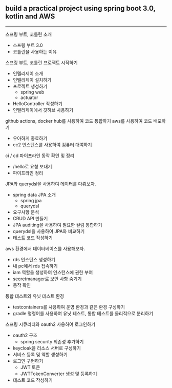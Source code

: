 ## build a practical project using spring boot 3.0, kotlin and AWS
---

스프링 부트, 코틀린 소개
- 스프링 부트 3.0
- 코틀린을 사용하는 이유

스프링 부트, 코틀린 프로젝트 시작하기
- 인텔리제이 소개
- 인텔리제이 설치하기
- 프로젝트 생성하기
  - spring web
  - actuator
- HelloController 작성하기
- 인텔리제이에서 깃허브 사용하기

github actions, docker hub를 사용하여 코드 통합하기
aws를 사용하여 코드 배포하기
 - 우아하게 종료하기
 - ec2 인스턴스를 사용하여 컴퓨터 대여하기

ci / cd 파이프라인 동작 확인 및 정리
- /hello로 요청 보내기
- 파이프라인 정리

JPA와 querydsl을 사용하여 데이터를 다뤄보자.
- spring data JPA 소개
  - spring jpa
  - querydsl
- 요구사항 분석
- CRUD API 만들기
- JPA auditing을 사용하여 필요한 컬럼 통합하기
- querydsl을 사용하여 JPA와 비교하기
- 테스트 코드 작성하기

aws 환경에서 데이터베이스를 사용해보자.
- rds 인스턴스 생성하기
- 내 pc에서 rds 접속하기
- iam 역할을 생성하여 인스턴스에 권한 부여
- secretmanager로 보안 사항 숨기기
- 동작 확인

통합 테스트와 유닛 테스트 환경
- testcontainers를 사용하여 운영 환경과 같은 환경 구성하기
- gradle 명령어를 사용하여 유닛 테스트, 통합 테스트를 물리적으로 분리하기

스프링 시큐리티와 oauth2 사용하여 로그인하기
- oauth2 구조
  - spring security 의존성 추가하기
- keycloak을 리소스 서버로 구성하기
- 서비스 등록 및 역할 생성하기
- 로그인 구현하기
  - JWT 토큰
  - JWTTokenConverter 생성 및 등록하기
- 테스트 코드 작성하기

